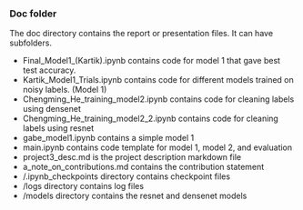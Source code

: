 ### Doc folder

The doc directory contains the report or presentation files. It can have subfolders.
 - Final_Model1_(Kartik).ipynb contains code for model 1 that gave best test accuracy.
 - Kartik_Model1_Trials.ipynb contains code for different models trained on noisy labels. (Model 1)
 - Chengming_He_training_model2.ipynb contains code for cleaning labels using densenet
 - Chengming_He_training_model2_2.ipynb contains code for cleaning labels using resnet
 - gabe_model1.ipynb contains a simple model 1
 - main.ipynb contains code template for model 1, model 2, and evaluation
 - project3_desc.md is the project description markdown file
 - a_note_on_contributions.md contains the contribution statement 
 - /.ipynb_checkpoints directory contains checkpoint files
 - /logs directory contains log files
 - /models directory contains the resnet and densenet models
